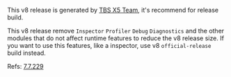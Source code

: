 This v8 release is generated by [TBS X5 Team][1], it's recommend for release build.

This v8 release remove `Inspector` `Profiler` `Debug` `Diagnostics` and the other modules that do not affect runtime features to reduce the v8 release size. If you want to use this features, like a inspector, use v8 `official-release` build instead.

Refs: [7.7.229][2]

[1]: https://x5.tencent.com/
[2]: https://github.com/v8/v8/tree/7.7.229
